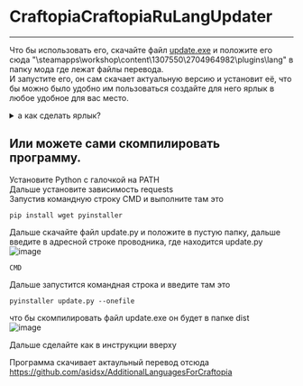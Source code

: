 # CraftopiaCraftopiaRuLangUpdater
---
Что бы использовать его, скачайте файл [update.exe](https://github.com/asidsx/CraftopiaCraftopiaRuLangUpdater/releases) и положите его сюда
"\steamapps\workshop\content\1307550\2704964982\plugins\lang" в папку мода где лежат файлы перевода.  
И запустите его, он сам скачает актуальную версию и установит её, что бы можно было удобно им пользоваться создайте для него ярлык в любое удобное для вас место.  <details>
  <summary>а как сделать ярлык?</summary>
  
  Чтобы создать ярлык на исполняемый файл в Windows, выполните следующие действия:

1. Найдите исполняемый файл, для которого вы хотите создать ярлык.
2. Нажмите правой кнопкой мыши на исполняемый файл и выберите "Отправить на рабочий стол (ярлык)" После можно его копировать в любое место с рабочего стола.
</details>  

## Или можете сами скомпилировать программу.
Установите Python с галочкой на PATH  
Дальше установите зависимость requests  
Запустив командную строку CMD и выполните там это  

```
pip install wget pyinstaller
```
Дальше скачайте файл update.py и положите в пустую папку, дальше введите в адресной строке проводника, где находится update.py  
![image](https://github.com/asidsx/CraftopiaCraftopiaRuLangUpdater/assets/106923482/06d13d12-85eb-4147-b1bc-3cf1d0ead3e7)
```
CMD
```



Дальше запустится командная строка и введите там это 
```
pyinstaller update.py --onefile
```
что бы скомпилировать файл update.exe он будет в папке dist  
![image](https://github.com/asidsx/CraftopiaCraftopiaRuLangUpdater/assets/106923482/cd750da7-a83b-4abb-9f47-ada48fedf7f5)

Дальше сделайте как в инструкции вверху


Программа скачивает актаульный перевод отсюда https://github.com/asidsx/AdditionalLanguagesForCraftopia
